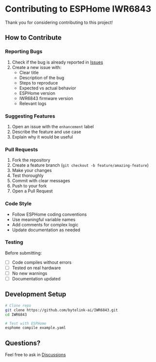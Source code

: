 # Contributing to ESPHome IWR6843

Thank you for considering contributing to this project!

## How to Contribute

### Reporting Bugs

1. Check if the bug is already reported in [Issues](https://github.com/bytelink-ai/IWR6843/issues)
2. Create a new issue with:
   - Clear title
   - Description of the bug
   - Steps to reproduce
   - Expected vs actual behavior
   - ESPHome version
   - IWR6843 firmware version
   - Relevant logs

### Suggesting Features

1. Open an issue with the `enhancement` label
2. Describe the feature and use case
3. Explain why it would be useful

### Pull Requests

1. Fork the repository
2. Create a feature branch (`git checkout -b feature/amazing-feature`)
3. Make your changes
4. Test thoroughly
5. Commit with clear messages
6. Push to your fork
7. Open a Pull Request

### Code Style

- Follow ESPHome coding conventions
- Use meaningful variable names
- Add comments for complex logic
- Update documentation as needed

### Testing

Before submitting:
- [ ] Code compiles without errors
- [ ] Tested on real hardware
- [ ] No new warnings
- [ ] Documentation updated

## Development Setup

```bash
# Clone repo
git clone https://github.com/bytelink-ai/IWR6843.git
cd IWR6843

# Test with ESPHome
esphome compile example.yaml
```

## Questions?

Feel free to ask in [Discussions](https://github.com/bytelink-ai/IWR6843/discussions)

